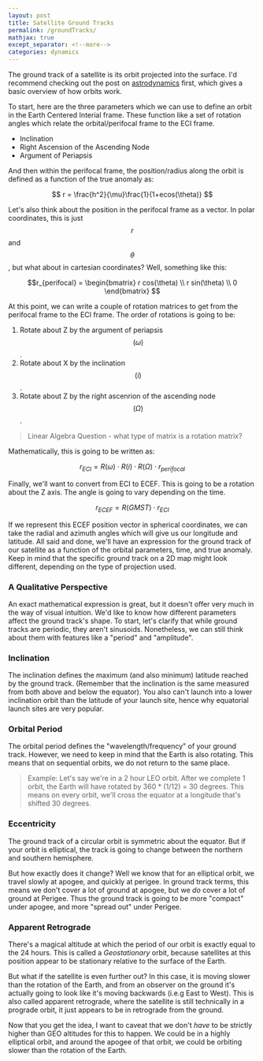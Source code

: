 ```yaml
---
layout: post
title: Satellite Ground Tracks
permalink: /groundTracks/
mathjax: true
except_separator: <!--more-->
categories: dynamics
---
```


The ground track of a satellite is its orbit projected into the surface. I'd recommend checking out the post on [astrodynamics](/notes/astrodynamics/) first, which gives a basic overview of how orbits work.

<!--more-->

To start, here are the three parameters which we can use to define an orbit in the Earth Centered Interial frame. These function like a set of rotation angles which relate the orbital/perifocal frame to the ECI frame. 

* Inclination
* Right Ascension of the Ascending Node
* Argument of Periapsis

And then within the perifocal frame, the position/radius along the orbit is defined as a function of the true anomaly as:

$$ r = \frac{h^2}{\mu}\frac{1}{1+ecos(\theta)} $$

Let's also think about the position in the perifocal frame as a vector. In polar coordinates, this is just $$r$$ and $$\theta$$, but what about in cartesian coordinates? Well, something like this:

$$r_{perifocal} = \begin{bmatrix} r cos(\theta) \\ r sin(\theta) \\ 0 \end{bmatrix} $$

At this point, we can write a couple of rotation matrices to get from the perifocal frame to the ECI frame. The order of rotations is going to be:

1. Rotate about Z by the argument of periapsis $$(\omega)$$.
2. Rotate about X by the inclination $$(i)$$.
3. Rotate about Z by the right ascenrion of the ascending node $$(\Omega)$$.

> Linear Algebra Question - what type of matrix is a rotation matrix?

Mathematically, this is going to be written as:

$$ r_{ECI} = R(\omega) \cdot R(i) \cdot R(\Omega) \cdot r_{perifocal}$$

Finally, we'll want to convert from ECI to ECEF. This is going to be a rotation about the Z axis. The angle is going to vary depending on the time. 

$$ r_{ECEF} = R(GMST) \cdot r_{ECI} $$

If we represent this ECEF position vector in spherical coordinates, we can take the radial and azimuth angles which will give us our longitude and latitude. All said and done, we'll have an expression for the ground track of our satellite as a function of the orbital parameters, time, and true anomaly. Keep in mind that the specific ground track on a 2D map might look different, depending on the type of projection used. 


### A Qualitative Perspective

An exact mathematical expression is great, but it doesn't offer very much in the way of visual intuition. We'd like to know how different parameters affect the ground track's shape. To start, let's clarify that while ground tracks are periodic, they aren't sinusoids. Nonetheless, we can still think about them with features like a "period" and "amplitude". 

### Inclination

The inclination defines the maximum (and also minimum) latitude reached by the ground track. (Remember that the inclination is the same measured from both above and below the equator). You also can't launch into a lower inclination orbit than the latitude of your launch site, hence why equatorial launch sites are very popular. 

### Orbital Period

The orbital period defines the "wavelength/frequency" of your ground track. However, we need to keep in mind that the Earth is also rotating. This means that on sequential orbits, we do not return to the same place. 

> Example: Let's say we're in a 2 hour LEO orbit. After we complete 1 orbit, the Earth will have rotated by 360 * (1/12) = 30 degrees. This means on every orbit, we'll cross the equator at a longitude that's shifted 30 degrees. 

### Eccentricity

The ground track of a circular orbit is symmetric about the equator. But if your orbit is elliptical, the track is going to change between the northern and southern hemisphere. 

But how exactly does it change? Well we know that for an elliptical orbit, we travel slowly at apogee, and quickly at perigee. In ground track terms, this means we don't cover a lot of ground at apogee, but we *do* cover a lot of ground at Perigee. Thus the ground track is going to be more "compact" under apogee, and more "spread out" under Perigee. 

### Apparent Retrograde

There's a magical altitude at which the period of our orbit is exactly equal to the 24 hours. This is called a *Geostationary* orbit, because satellites at this position appear to be stationary relative to the surface of the Earth. 

But what if the satellite is even further out? In this case, it is moving slower than the rotation of the Earth, and from an observer on the ground it's actually going to look like it's moving backwards (i.e.g East to West). This is also called apparent retrograde, where the satellite is still technically in a prograde orbit, it just appears to be in retrograde from the ground. 

Now that you get the idea, I want to caveat that we don't *have* to be strictly higher than GEO altitudes for this to happen. We could be in a highly elliptical orbit, and around the apogee of that orbit, we could be orbiting slower than the rotation of the Earth. 